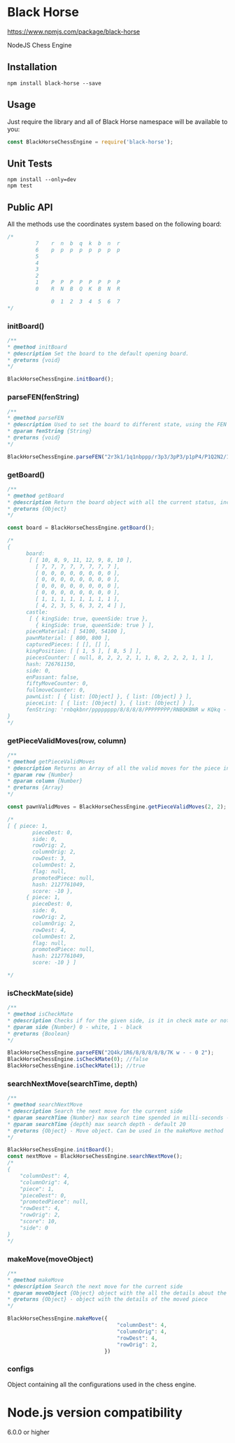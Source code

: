# Black Horse
https://www.npmjs.com/package/black-horse

NodeJS Chess Engine

## Installation

    npm install black-horse --save

## Usage

Just require the library and all of Black Horse namespace will be available to you:

```javascript
const BlackHorseChessEngine = require('black-horse');
```

## Unit Tests

    npm install --only=dev
    npm test

## Public API

All the methods use the coordinates system based on the following board:

```Javascript
/*
         7    r  n  b  q  k  b  n  r
         6    p  p  p  p  p  p  p  p
         5
         4
         3
         2
         1    P  P  P  P  P  P  P  P
         0    R  N  B  Q  K  B  N  R

              0  1  2  3  4  5  6  7
*/
```

### initBoard()
```Javascript
/**
* @method initBoard
* @description Set the board to the default opening board.
* @returns {void}
*/

BlackHorseChessEngine.initBoard();
```

### parseFEN(fenString)
```Javascript
/**
* @method parseFEN
* @description Used to set the board to different state, using the FEN notation
* @param fenString {String}
* @returns {void}
*/

BlackHorseChessEngine.parseFEN("2r3k1/1q1nbppp/r3p3/3pP3/p1pP4/P1Q2N2/1PRN1PPP/2R4K b - - 0 0");
```

### getBoard()
```Javascript
/**
* @method getBoard
* @description Return the board object with all the current status, including the current FEN string
* @returns {Object}
*/

const board = BlackHorseChessEngine.getBoard();

/*
{
      board:
       [ [ 10, 8, 9, 11, 12, 9, 8, 10 ],
         [ 7, 7, 7, 7, 7, 7, 7, 7 ],
         [ 0, 0, 0, 0, 0, 0, 0, 0 ],
         [ 0, 0, 0, 0, 0, 0, 0, 0 ],
         [ 0, 0, 0, 0, 0, 0, 0, 0 ],
         [ 0, 0, 0, 0, 0, 0, 0, 0 ],
         [ 1, 1, 1, 1, 1, 1, 1, 1 ],
         [ 4, 2, 3, 5, 6, 3, 2, 4 ] ],
      castle:
       [ { kingSide: true, queenSide: true },
         { kingSide: true, queenSide: true } ],
      pieceMaterial: [ 54100, 54100 ],
      pawnMaterial: [ 800, 800 ],
      capturedPieces: [ [], [] ],
      kingPosition: [ [ 1, 5 ], [ 8, 5 ] ],
      piecesCounter: [ null, 8, 2, 2, 2, 1, 1, 8, 2, 2, 2, 1, 1 ],
      hash: 726761150,
      side: 0,
      enPassant: false,
      fiftyMoveCounter: 0,
      fullmoveCounter: 0,
      pawnList: [ { list: [Object] }, { list: [Object] } ],
      pieceList: [ { list: [Object] }, { list: [Object] } ],
      fenString: 'rnbqkbnr/pppppppp/8/8/8/8/PPPPPPPP/RNBQKBNR w KQkq - 0 0'
}
*/
```

### getPieceValidMoves(row, column)
```Javascript
/**
* @method getPieceValidMoves
* @description Returns an Array of all the valid moves for the piece in the position indicated by the coordinates
* @param row {Number}
* @param column {Number}
* @returns {Array}
*/

const pawnValidMoves = BlackHorseChessEngine.getPieceValidMoves(2, 2);

/*
[ { piece: 1,
        pieceDest: 0,
        side: 0,
        rowOrig: 2,
        columnOrig: 2,
        rowDest: 3,
        columnDest: 2,
        flag: null,
        promotedPiece: null,
        hash: 2127761049,
        score: -10 },
      { piece: 1,
        pieceDest: 0,
        side: 0,
        rowOrig: 2,
        columnOrig: 2,
        rowDest: 4,
        columnDest: 2,
        flag: null,
        promotedPiece: null,
        hash: 2127761049,
        score: -10 } ]

*/
```

### isCheckMate(side)
```Javascript
/**
* @method isCheckMate
* @description Checks if for the given side, is it in check mate or not
* @param side {Number} 0 - white, 1 - black
* @returns {Boolean}
*/

BlackHorseChessEngine.parseFEN("2Q4k/1R6/8/8/8/8/8/7K w - - 0 2");
BlackHorseChessEngine.isCheckMate(0); //false
BlackHorseChessEngine.isCheckMate(1); //true
```

### searchNextMove(searchTime, depth)
```Javascript
/**
* @method searchNextMove
* @description Search the next move for the current side
* @param searchTime {Number} max search time spended in milli-seconds - default 1000 (1 second)
* @param searchTime {depth} max search depth - default 20
* @returns {Object} - Move object. Can be used in the makeMove method
*/

BlackHorseChessEngine.initBoard();
const nextMove = BlackHorseChessEngine.searchNextMove();
/*
{
    "columnDest": 4,
    "columnOrig": 4,
    "piece": 1,
    "pieceDest": 0,
    "promotedPiece": null,
    "rowDest": 4,
    "rowOrig": 2,
    "score": 10,
    "side": 0
}
*/
```

### makeMove(moveObject)
```Javascript
/**
* @method makeMove
* @description Search the next move for the current side
* @param moveObject {Object} object with the all the details about the move
* @returns {Object} - object with the details of the moved piece
*/

BlackHorseChessEngine.makeMove({
                                   "columnDest": 4,
                                   "columnOrig": 4,
                                   "rowDest": 4,
                                   "rowOrig": 2,
                               })

```

### configs
Object containing all the configurations used in the chess engine.


# Node.js version compatibility

6.0.0 or higher